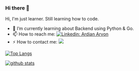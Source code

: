 ### Hi there 👋
Hi, I'm just learner. Still learning how to code.
- 🌱 I’m currently learning about Backend using Python & Go.
- 📫 How to reach me:
[![Linkedin: Ardian Arvon](https://img.shields.io/badge/-ArdianArvon-blue?style=flat-square&logo=Linkedin&logoColor=white&link=https://www.linkedin.com/in/ardian-arvon/)](https://www.linkedin.com/in/ardian-arvon/)
- ⚡ How to contact me: 
[![](https://dcbadge.vercel.app/api/shield/366448676937138177)](https://discordapp.com/users/366448676937138177)

[![Top Langs](https://github-readme-stats.vercel.app/api/top-langs/?username=MrArvon&langs_count=8&layout=compact&theme=dracula&count_private=true)](https://github.com/anuraghazra/github-readme-stats)

[![github stats](https://github-readme-stats.vercel.app/api?username=MrArvon&show_icons=true&theme=dracula&count_private=true)](https://github.com/anuraghazra/github-readme-stats)


<!--
**MrArvon/MrArvon** is a ✨ _special_ ✨ repository because its `README.md` (this file) appears on your GitHub profile.

Here are some ideas to get you started:

- 🔭 I’m currently working on ...
- 🌱 I’m currently learning ...
- 👯 I’m looking to collaborate on ...
- 🤔 I’m looking for help with ...
- 💬 Ask me about ...
- 📫 How to reach me: ...
- 😄 Pronouns: ...
- ⚡ Fun fact: ...
-->

